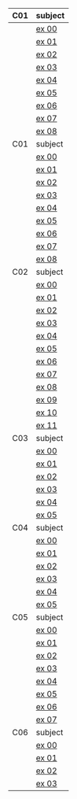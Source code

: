 | C01 | subject |
|---|---|
|  | [ex 00](C00/ex00_ft_putchar.c) |
|  | [ex 01](C00/ex01_ft_print_alphabet.c) |
|  | [ex 02](C00/ex02_ft_print_reverse_aplhabet.c) |
|  | [ex 03](C00/ex03_ft_print_numbers.c) |
|  | [ex 04](C00/ex04_ft_is_negative.c) |
|  | [ex 05](C00/ex05_ft_print_comb.c) |
|  | [ex 06](C00/ex06_ft_print_comb2.c) |
|  | [ex 07](C00/ex07_ft_putnbr.c) |
|  | [ex 08](C00/ex08_ft_print_combn.c) |
| C01 | subject |
|  | [ex 00](C01/ex00_ft_ft.c) |
|  | [ex 01](C01/ex01_ft_ultimate_ft.c) |
|  | [ex 02](C01/ex02_ft_swap.c) |
|  | [ex 03](C01/ex00_ft_div_mod.c) |
|  | [ex 04](C01/ex00_ft_ultimate_div_mod.c) |
|  | [ex 05](C01/ex00_ft_putstr.c) |
|  | [ex 06](C01/ex00_ft_strlen.c) |
|  | [ex 07](C01/ex00_ft_rev_int_tab.c) |
|  | [ex 08](C01/ex00_ft_sort_int_tab.c) |
| C02 | subject |
|  | [ex 00](C02/ex00_ft_strcpy.c) |
|  | [ex 01](C02/ex01_ft_strncpy.c) |
|  | [ex 02](C02/ex02_ft_str_is_alpha.c) |
|  | [ex 03](C02/ex03_ft_str_is_numeric.c) |
|  | [ex 04](C02/ex04_ft_str_is_lowercase.c) |
|  | [ex 05](C02/ex05_ft_str_is_uppercase.c) |
|  | [ex 06](C02/ex06_ft_str_is_printable.c) |
|  | [ex 07](C02/ex07_ft_strupcase.c) |
|  | [ex 08](C02/ex08_ft_strlowcase.c) |
|  | [ex 09](C02/ex09_ft_strcapitalize.c) |
|  | [ex 10](C02/ex10_ft_strlcpy.c) |
|  | [ex 11](C02/ex11_ft_putstr_non_printable.c) |
| C03 | subject |
|  | [ex 00](C03/ex00_ft_strcmp.c) |
|  | [ex 01](C03/ex00_ft_strncmp.c) |
|  | [ex 02](C03/ex02_ft_strcat.c) |
|  | [ex 03](C03/ex03_ft_strncat) |
|  | [ex 04](C03/ex04_ft_strstr) |
|  | [ex 05](C03/ex05_ft_strlcat) |
| C04 | subject |
|  | [ex 00](C04/ex00_ft_strlen.c) |
|  | [ex 01](C04/ex01_ft_putstr.c) |
|  | [ex 02](C04/ex02_ft_putnbr.c) |
|  | [ex 03](C04/ex03_ft_atoi.c) |
|  | [ex 04](C04/ex04_ft_putnbr_base.c) |
|  | [ex 05](C04/ex05_ft_atoi_base.c) |
| C05 | subject |
|  | [ex 00](C05/ex00_ft_iterative_factorial.c) |
|  | [ex 01](C05/ex01_ft_recursive_factorial.c) |
|  | [ex 02](C05/ex02_ft_iterative_power.c) |
|  | [ex 03](C05/ex03_ft_recursive_power.c) |
|  | [ex 04](C05/ex04_ft_fibonacci.c) |
|  | [ex 05](C05/ex05_ft_sqrt.c) |
|  | [ex 06](C05/ex06_ft_is_prime.c) |
|  | [ex 07](C05/ex07_ft_find_next_prime.c) |
| C06 | subject |
|  | [ex 00](C06/ex00_ft_print_program_name.c) |
|  | [ex 01](C06/ex01_ft_print_params.c) |
|  | [ex 02](C06/ex02_ft_rev_params.c) |
|  | [ex 03](C06/ex03_ft_sort_params.c) |

